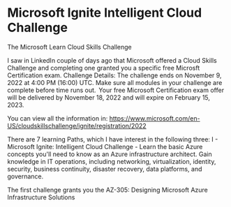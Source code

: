 # Microsoft Ignite Intelligent Cloud Challenge

The Microsoft Learn Cloud Skills Challenge

I saw in LinkedIn couple of days ago that Microsoft offered a Cloud Skills Challenge and completing one granted you a specific free Microsft Certification exam. Challenge Details: The challenge ends on November 9, 2022 at 4:00 PM (16:00) UTC. Make sure all modules in your challenge are complete before time runs out.  Your free Microsoft Certification exam offer will be delivered by November 18, 2022 and will expire on February 15, 2023.

You can view all the information in: https://www.microsoft.com/en-US/cloudskillschallenge/ignite/registration/2022

There are 7 learning Paths, which I have interest in the following three: 
I - Microsoft Ignite: Intelligent Cloud Challenge - Learn the basic Azure concepts you'll need to know as an Azure infrastructure architect. Gain knowledge in IT operations, including networking, virtualization, identity, security, business continuity, disaster recovery, data platforms, and governance. 

The first challenge grants you the AZ-305: Designing Microsoft Azure Infrastructure Solutions
